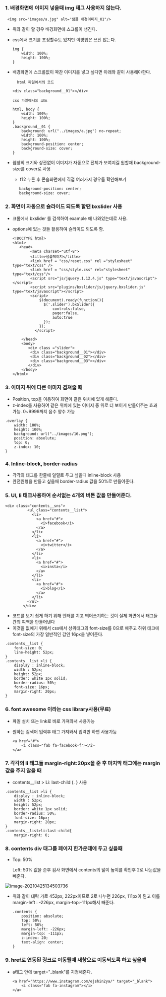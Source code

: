 ### 1. 배경화면에 이미지 넣을때 img 태그 사용하지 않는다. 

```
 <img src="images/a.jpg" alt="샘플 배경이미지_01"/>
```

* 위와 같이 할 경우 배경화면에 스크롤이 생긴다. 

* css에서 크기를 조정할수도 있지만 이방법은 쓰진 않는다. 

  ```
  img { 
      width: 100%;
      height: 100%;
  }
  ```

* 배경화면에 스크롤없이 꽉찬 이미지를 넣고 싶다면 아래와 같이 사용해야한다. 

  ```
  	html 파일에서의 코드
  
  <div class="background__01"></div>
  ```

  ```
  css 파일에서의 코드 
  
  html, body {
      width: 100%;
      height: 100%;
  }
  .background__01 {
      background: url("../images/a.jpg") no-repeat; 
      width: 100%;
      height: 100%;
      background-position: center;
      background-size: cover;
  }
  ```

  

* 웹창의 크기와 상관없이 이미지가 자동으로 전체가 보여지길 원할때 background-size를 cover로 사용

  * f12 누른 후 콘솔화면에서 직접 여러가지 경우들 확인해보기

  ```
     background-position: center;
     background-size: cover;
  ```

### 2. 화면이 자동으로 슬라이드 되도록 할땐 bxslider 사용

* 크롬에서 bxslider 를 검색하여 example 에 나와있는데로 사용.

* options에 있는 것들 활용하여 슬라이드 되도록 함. 

  ```
  <!DOCTYPE html>
  <html>
     <head>
          <meta charset="utf-8">
          <title>샘플페이지</title>
          <link href = "css/reset.css" rel ="stylesheet" type="text/css" />
          <link href = "css/style.css" rel="stylesheet" type="text/css"/>    
          <script src="js/jquery.1.12.4.js" type="text/javascript"></script>
          <script src="plugins/bxslider/js/jquery.bxslider.js" type="text/javascript"></script>    
          <script>
              $(document).ready(function(){
                $('.slider').bxSlider({
                    controls:false,
                    pager:false,
                    auto:true
                });
              });
            </script>
            
      </head>
      <body>
         <div class ="slider">
          <div class="background__01"></div>
          <div class="background__02"></div>
          <div class="background__03"></div>
         </div>
      </body>
  </html>
  ```



### 3. 이미지 위에 다른 이미지 겹쳐줄 때

* Position, top을 이용하여 화면이 같은 위치에 있게 해준다. 
* z-index를 사용하여 같은 위치에 있는 이미지 중 위로 더 보이게 만들어주는 효과 가능. 0~9999까지 음수 양수 가능

```
.overlay {
    width: 100%;
    height: 100%;
    background: url("../images/16.png");
    position: absolute;
    top: 0;
    z-index: 10;
}	
```

### 4. Inline-block, border-radius

* 각각의 태그를 한줄에 일렬로 두고 싶을때 inline-block 사용
* 완전원형을 만들고 싶을때 border-radius 값을 50%로 만들어준다. 



### 5. Ul, li 태크사용하여 순서없는 4개의 버튼 값을 만들어준다. 

```
<div class="contents__sns">
          <ul class="contents__list">
            <li>
              <a href="#">
                <i>facebook</i>
              </a>
            </li>
            <li>
              <a href="#">
                <i>twitter</i>
              </a>
            </li>
            <li>
              <a href="#">
                <i>insta</i>
              </a>
            </li>
            <li>
              <a href="#">
                <i>blog</i>
              </a>
            </li>
          </ul>
        </div>
```

* 코드를 보기 쉽게 하기 위해 엔터를 치고 띄어쓰기하는 것이 실제 화면에서 태그들간의 여백을 만들어낸다
* 이것을 없애기 위해서 css에서 상위태그의 font-size를 0으로 해주고 하위 태크에 font-size의 가장 일반적인 값인 16px을 넣어준다. 

```
.contents__list {
    font-size: 0;
    line-height: 52px;
}
.contents__list >li {
    display : inline-block;
    width : 52px;
    height: 52px;
    border: white 1px solid;
    border-radius: 50%;
    font-size: 16px;
    margin-right: 20px;
}
```



### 6. font awesome 이라는 css library사용(무료)

* 파일 설치 또는 link로 바로 가져와서 사용가능

* 원하는 검색어 입력후 태그 가져와서 입력만 하면 사용가능

  ```
  <a href="#">
      <i class="fab fa-facebook-f"></i>
  </a>
  ```



### 7. 각각의 li 태그들 margin-right:20px을 준 후 마지막 태그에는 margin 값을 주지 않을 때 

* contents__list > Li: last-child {.  } 사용

```
.contents__list >li {
    display : inline-block;
    width : 52px;
    height: 52px;
    border: white 1px solid;
    border-radius: 50%;
    font-size: 16px;
    margin-right: 20px;
}
.contents__list>li:last-child{
    margin-right: 0;
```



### 8. contents div 태그를 페이지 한가운데에 두고 싶을때

* Top: 50%

  Left: 50% 값을 준후 검사 화면에서 contents의 넒이 높이를 확인후 2로 나눈값을 빼준다.

![image-20210425134503736](./샘플페이지.assets/image-20210425134503736.png)

* 위와 같이 대략 가로 452px, 222px이므로 2로 나누면 226px, 111px이 된고 이를 margin-left : -226px, margin-top:-111px해서 빼준다.

  ```
  .contents {
      position: absolute;
      top: 50%;
      left: 50%;
      margin-left: -226px;
      margin-top: -111px;
      z-index: 20;
      text-align: center;
  }
  ```



### 9. href로 연동된 링크로 이동될때 새창으로 이동되도록 하고 싶을때

* a태그 안에 target="_blank"를 지정해준다. 

  ```
  <a href="https://www.instagram.com/ejshin2ya/" target="_blank">
      <i class="fab fa-instagram"></i>
  </a>
  ```

  